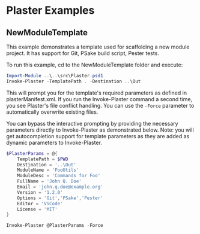 # Plaster Examples

## NewModuleTemplate
This example demonstrates a template used for scaffolding a new module project.  It has
support for Git, PSake build script, Pester tests.

To run this example, cd to the NewModuleTemplate folder and execute:
```powershell
Import-Module ..\..\src\Plaster.psd1
Invoke-Plaster -TemplatePath . -Destination ..\Out
```
This will prompt you for the template's required parameters as defined in plasterManifest.xml.  If you
run the Invoke-Plaster command a second time, you see Plaster's file conflict handling.  You can use
the `-Force` parameter to automatically overwrite existing files.

You can bypass the interactive prompting by providing the necessary parameters directly to Invoke-Plaster as
demonstrated below.  Note: you will get autocompletion support for template parameters as they are added
as dynamic parameters to Invoke-Plaster.
```powershell
$PlasterParams = @{
    TemplatePath = $PWD
    Destination = '..\Out'
    ModuleName = 'FooUtils'
    ModuleDesc = 'Commands for Foo'
    FullName = 'John Q. Doe'
    Email = 'john.q.doe@example.org'
    Version = '1.2.0'
    Options = 'Git','PSake','Pester'
    Editor = 'VSCode'
    License = 'MIT'
}

Invoke-Plaster @PlasterParams -Force
```